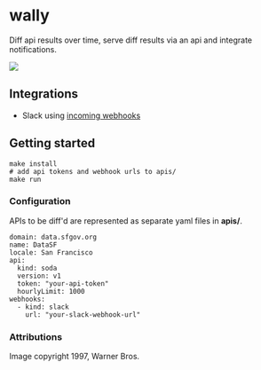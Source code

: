 # wally

Diff api results over time, serve diff results via an api and integrate notifications.

![](http://s31.postimg.org/shsmoxv0r/wally.png)

## Integrations

- Slack using [incoming webhooks](https://api.slack.com/incoming-webhooks)

## Getting started

    make install
    # add api tokens and webhook urls to apis/
    make run

### Configuration

APIs to be diff'd are represented as separate yaml files in **apis/**.

    domain: data.sfgov.org
    name: DataSF
    locale: San Francisco
    api:
      kind: soda
      version: v1
      token: "your-api-token"
      hourlyLimit: 1000
    webhooks:
      - kind: slack
        url: "your-slack-webhook-url"

### Attributions

Image copyright 1997, Warner Bros.
